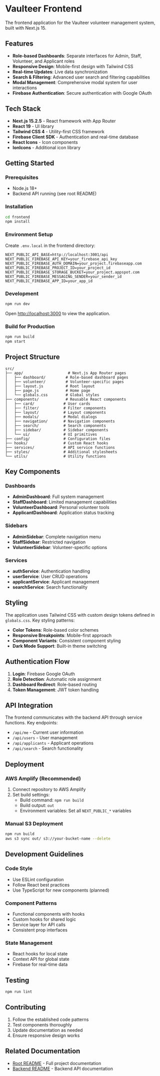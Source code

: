 # Vaulteer Frontend

The frontend application for the Vaulteer volunteer management system, built with Next.js 15.

## Features

- **Role-based Dashboards**: Separate interfaces for Admin, Staff, Volunteer, and Applicant roles
- **Responsive Design**: Mobile-first design with Tailwind CSS
- **Real-time Updates**: Live data synchronization
- **Search & Filtering**: Advanced user search and filtering capabilities
- **Modal Management**: Comprehensive modal system for user interactions
- **Firebase Authentication**: Secure authentication with Google OAuth

## Tech Stack

- **Next.js 15.2.5** - React framework with App Router
- **React 19** - UI library
- **Tailwind CSS 4** - Utility-first CSS framework
- **Firebase Client SDK** - Authentication and real-time database
- **React Icons** - Icon components
- **IonIcons** - Additional icon library

## Getting Started

### Prerequisites

- Node.js 18+
- Backend API running (see root README)

### Installation

```bash
cd frontend
npm install
```

### Environment Setup

Create `.env.local` in the frontend directory:

```env
NEXT_PUBLIC_API_BASE=http://localhost:3001/api
NEXT_PUBLIC_FIREBASE_API_KEY=your_firebase_api_key
NEXT_PUBLIC_FIREBASE_AUTH_DOMAIN=your_project.firebaseapp.com
NEXT_PUBLIC_FIREBASE_PROJECT_ID=your_project_id
NEXT_PUBLIC_FIREBASE_STORAGE_BUCKET=your_project.appspot.com
NEXT_PUBLIC_FIREBASE_MESSAGING_SENDER=your_sender_id
NEXT_PUBLIC_FIREBASE_APP_ID=your_app_id
```

### Development

```bash
npm run dev
```

Open [http://localhost:3000](http://localhost:3000) to view the application.

### Build for Production

```bash
npm run build
npm start
```

## Project Structure

```
src/
├── app/                    # Next.js App Router pages
│   ├── dashboard/         # Role-based dashboard pages
│   ├── volunteer/         # Volunteer-specific pages
│   ├── layout.js          # Root layout
│   ├── page.js            # Home page
│   └── globals.css        # Global styles
├── components/            # Reusable React components
│   ├── card/             # User cards
│   ├── filter/           # Filter components
│   ├── layout/           # Layout components
│   ├── modals/           # Modal dialogs
│   ├── navigation/       # Navigation components
│   ├── search/           # Search components
│   ├── sidebar/          # Sidebar components
│   └── ui/               # UI primitives
├── config/               # Configuration files
├── hooks/                # Custom React hooks
├── services/             # API service functions
├── styles/               # Additional stylesheets
└── utils/                # Utility functions
```

## Key Components

### Dashboards

- **AdminDashboard**: Full system management
- **StaffDashboard**: Limited management capabilities
- **VolunteerDashboard**: Personal volunteer tools
- **ApplicantDashboard**: Application status tracking

### Sidebars

- **AdminSidebar**: Complete navigation menu
- **StaffSidebar**: Restricted navigation
- **VolunteerSidebar**: Volunteer-specific options

### Services

- **authService**: Authentication handling
- **userService**: User CRUD operations
- **applicantService**: Applicant management
- **searchService**: Search functionality

## Styling

The application uses Tailwind CSS with custom design tokens defined in `globals.css`. Key styling patterns:

- **Color Tokens**: Role-based color schemes
- **Responsive Breakpoints**: Mobile-first approach
- **Component Variants**: Consistent component styling
- **Dark Mode Support**: Built-in theme switching

## Authentication Flow

1. **Login**: Firebase Google OAuth
2. **Role Detection**: Automatic role assignment
3. **Dashboard Redirect**: Role-based routing
4. **Token Management**: JWT token handling

## API Integration

The frontend communicates with the backend API through service functions. Key endpoints:

- `/api/me` - Current user information
- `/api/users` - User management
- `/api/applicants` - Applicant operations
- `/api/search` - Search functionality

## Deployment

### AWS Amplify (Recommended)

1. Connect repository to AWS Amplify
2. Set build settings:
   - Build command: `npm run build`
   - Build output: `out`
   - Environment variables: Set all `NEXT_PUBLIC_*` variables

### Manual S3 Deployment

```bash
npm run build
aws s3 sync out/ s3://your-bucket-name --delete
```

## Development Guidelines

### Code Style

- Use ESLint configuration
- Follow React best practices
- Use TypeScript for new components (planned)

### Component Patterns

- Functional components with hooks
- Custom hooks for shared logic
- Service layer for API calls
- Consistent prop interfaces

### State Management

- React hooks for local state
- Context API for global state
- Firebase for real-time data

## Testing

```bash
npm run lint
```

## Contributing

1. Follow the established code patterns
2. Test components thoroughly
3. Update documentation as needed
4. Ensure responsive design works

## Related Documentation

- [Root README](../README.md) - Full project documentation
- [Backend README](../backend/README.md) - Backend API documentation
